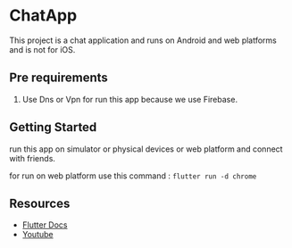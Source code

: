 # ChatApp

This project is a chat application and runs on Android and web platforms and is not for iOS.

## Pre requirements

1. Use Dns or Vpn for run this app because we use Firebase.

## Getting Started

run this app on simulator or physical devices or web platform and connect with friends.

for run on web platform use this command : `flutter run -d chrome`

## Resources
- [Flutter Docs](https://docs.flutter.dev/)
- [Youtube](https://youtube.com/)
